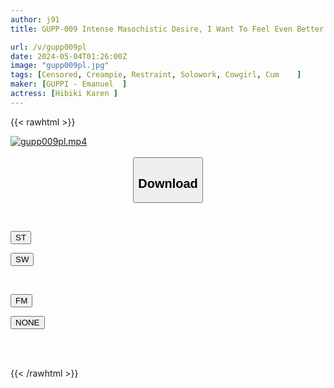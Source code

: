 ```yaml
---
author: j91
title: GUPP-009 Intense Masochistic Desire, I Want To Feel Even Better... Restraint, Tightness, Creampie Application, I Can't Hear It

url: /v/gupp009pl
date: 2024-05-04T01:26:00Z
image: "gupp009pl.jpg"
tags: [Censored, Creampie, Restraint, Solowork, Cowgirl, Cum	]
maker: [GUPPI - Emanuel  ]
actress: [Hibiki Karen ]
---
```



{{< rawhtml >}}

<div class="video" data-videoid="XzqJWZW6aKfDMqy">
    <a href="javascript:;">
        <img src="/v/gupp009pl/gupp009pl.jpg" width="WIDTH" height="HEIGHT" alt="gupp009pl.mp4" loading="lazy">
    </a>
</div>

<script type="text/javascript" src="https://j91.asia/asset/on-demand-st.js"></script>

<br>
  <link rel="stylesheet" href="https://j91.asia/asset/bs5.css">
  
  <center>
  <button class="btn btn-primary" type="button" data-bs-toggle="collapse" data-bs-target=".multi-collapse" aria-expanded="false" aria-controls="multiCollapseExample1 multiCollapseExample2"><h2>Download</h2></button></center>
</p>
<div class="row">
  <div class="col">
    <div class="collapse multi-collapse" id="multiCollapseExample1">
      <div class="card card-body">
	      	      <br>
<div class="buttons">  
<p><a href="https://streamtape.to/v/XzqJWZW6aKfDMqy" target="_blank"><button class="btn-hover color-3"><i class="fa fa-download"></i> ST</button></a></p>
<p><a href="https://asnwish.com/nileitwyxlry" target="_blank"><button class="btn-hover color-2"><i class="fa fa-download"></i> SW</button></a></p></div>
    </div>
  </div>
</div>
  <div class="col">
    <div class="collapse multi-collapse" id="multiCollapseExample2">
      <div class="card card-body">
	      <br>
<div class="buttons">
<p><a href="https://filemoon.sx/d/x6cerrhfvk5l"><button class="btn-hover color-8"><i class="fa fa-download"></i> FM</button></a></p>
<p><a href="javascript:;"><button class="btn-hover color-9"><i class="fa fa-download"></i> NONE</button></a></p></div>
<br><br>
      </div>
    </div>
  </div>
</div>

{{< /rawhtml >}}